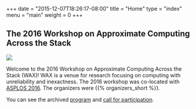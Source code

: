 +++
date = "2015-12-07T18:26:17-08:00"
title = "Home"
type = "index"
menu = "main"
weight = 0
+++

## The 2016 Workshop on Approximate Computing Across the Stack

<img src="waxlogo500.jpg" style="max-width: 167px;" class="illus">

Welcome to the 2016 Workshop on Approximate Computing Across the Stack (WAX)! WAX is a venue for research focusing on computing with unreliability and inexactness.
The 2016 workshop was co-located with [ASPLOS 2016][].
The organizers were {{% organizers_short %}}.

You can see the archived [program][program] and
[call for participation][cfp].

[topics]: https://github.com/sampsyo/wax2016/wiki/Discussion-Topics
[hotcrp]: http://approximate.computer/wax2016crp/
[asplos 2016]: https://www.ece.cmu.edu/calcm/asplos2016/
[cfp]: cfp/
[program]: program/
